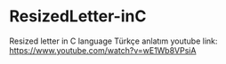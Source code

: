 # ResizedLetter-inC
 Resized letter in C language
Türkçe anlatım youtube link: https://www.youtube.com/watch?v=wE1Wb8VPsiA
